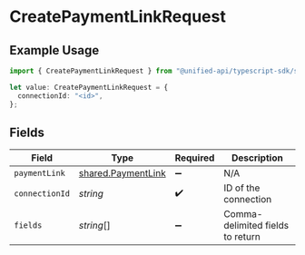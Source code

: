 # CreatePaymentLinkRequest

## Example Usage

```typescript
import { CreatePaymentLinkRequest } from "@unified-api/typescript-sdk/sdk/models/operations";

let value: CreatePaymentLinkRequest = {
  connectionId: "<id>",
};
```

## Fields

| Field                                                           | Type                                                            | Required                                                        | Description                                                     |
| --------------------------------------------------------------- | --------------------------------------------------------------- | --------------------------------------------------------------- | --------------------------------------------------------------- |
| `paymentLink`                                                   | [shared.PaymentLink](../../../sdk/models/shared/paymentlink.md) | :heavy_minus_sign:                                              | N/A                                                             |
| `connectionId`                                                  | *string*                                                        | :heavy_check_mark:                                              | ID of the connection                                            |
| `fields`                                                        | *string*[]                                                      | :heavy_minus_sign:                                              | Comma-delimited fields to return                                |